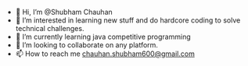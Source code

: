 - 👋 Hi, I’m @Shubham Chauhan
- 👀 I’m interested in learning new stuff and do hardcore coding to solve technical challenges. 
- 🌱 I’m currently learning java competitive programming
- 💞️ I’m looking to collaborate on any platform.
- 📫 How to reach me chauhan.shubham600@gmail.com

<!---
chauhan-shubham/chauhan-shubham is a ✨ special ✨ repository because its `README.md` (this file) appears on your GitHub profile.
You can click the Preview link to take a look at your changes.
--->
